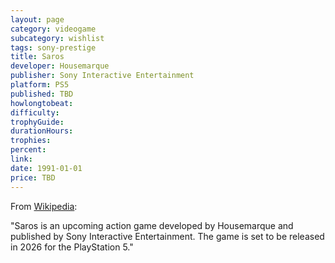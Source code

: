 ```yaml
---
layout: page
category: videogame
subcategory: wishlist
tags: sony-prestige
title: Saros
developer: Housemarque
publisher: Sony Interactive Entertainment
platform: PS5
published: TBD
howlongtobeat:
difficulty:
trophyGuide:
durationHours:
trophies:
percent:
link:
date: 1991-01-01
price: TBD
---
```


From [Wikipedia](https://en.wikipedia.org/wiki/Saros_(video_game)):

"Saros is an upcoming action game developed by Housemarque and published by Sony Interactive Entertainment. The game is set to be released in 2026 for the PlayStation 5."
